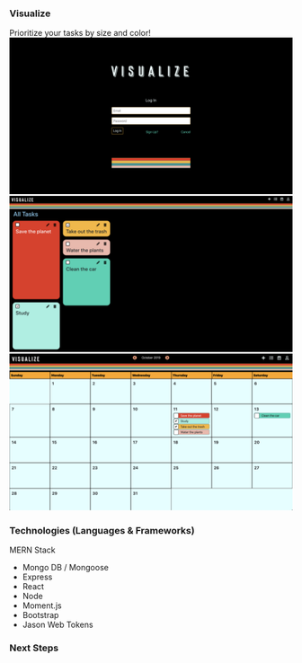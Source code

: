 ### Visualize
Prioritize your tasks by size and color!
<img src="/public/images/Screenshots/Login.png" alt="Login Page Screenshot">
<img src="/public/images/Screenshots/AllTasksPage.png" alt="AllTasksPage Page Screenshot">
<img src="/public/images/Screenshots/Calendar.png" alt="Calendar Page Screenshot">


<!-- [Visualize Task Manager](https://visualize.herokuapp.com) -->

### Technologies (Languages & Frameworks)
MERN Stack
* Mongo DB / Mongoose
* Express
* React
* Node
* Moment.js
* Bootstrap
* Jason Web Tokens

### Next Steps

